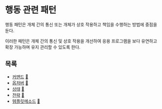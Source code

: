 # 행동 관련 패턴

행동 패턴은 개체 간의 통신 또는 개체가 상호 작용하고 책임을 수행하는 방법에 중점을 둔다. 

이러한 패턴은 개체 간의 통신 및 상호 작용을 개선하여 응용 프로그램을 보다 유연하고 확장 가능하며 유지 관리할 수 있도록 한다.

## 목록
* [커맨드](command) [:notebook:](https://en.wikipedia.org/wiki/Command_pattern)
* [옵저버](observer) [:notebook:](https://en.wikipedia.org/wiki/Observer_pattern)
* [상태](state) [:notebook:](https://en.wikipedia.org/wiki/State_pattern)
* [전략](strategy) [:notebook:](https://en.wikipedia.org/wiki/Strategy_pattern)
* [템플릿메소드](template_method) [:notebook:](https://en.wikipedia.org/wiki/Template_pattern)
